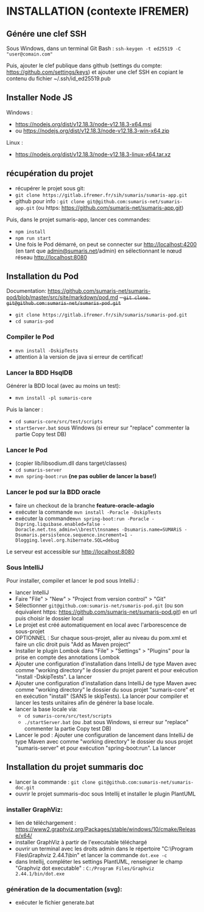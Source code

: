 # INSTALLATION (contexte IFREMER)

## Génére une clef SSH
Sous Windows, dans un terminal Git Bash :
`ssh-keygen -t ed25519 -C "user@comain.com"`

Puis, ajouter le clef publique dans github (settings du compte:  https://github.com/settings/keys) et ajouter une clef SSH en copiant le contenu du fichier ~/.ssh/id_ed25519.pub

## Installer Node JS
Windows : 
- <https://nodejs.org/dist/v12.18.3/node-v12.18.3-x64.msi>
- ou <https://nodejs.org/dist/v12.18.3/node-v12.18.3-win-x64.zip>

Linux : 
- <https://nodejs.org/dist/v12.18.3/node-v12.18.3-linux-x64.tar.xz>

## récupération du projet
 - récupérer le projet sous git: 
 - `git clone https://gitlab.ifremer.fr/sih/sumaris/sumaris-app.git`
 - github pour info : `git clone git@github.com:sumaris-net/sumaris-app.git` (ou https:  <https://github.com/sumaris-net/sumaris-app.git>)
    

Puis, dans le projet sumaris-app, lancer ces commandes:
 - `npm install`
 - `npm run start`
 - Une fois le Pod démarré, on peut se connecter sur <http://localhost:4200> (en tant que admin@sumaris.net/admin) en sélectionnant le nœud réseau <http://localhost:8080>
</s>

## Installation du Pod
Documentation: <https://github.com/sumaris-net/sumaris-pod/blob/master/src/site/markdown/pod.md>
~~- `git clone git@github.com:sumaris-net/sumaris-pod.git`~~
- `git clone https://gitlab.ifremer.fr/sih/sumaris/sumaris-pod.git`
- `cd sumaris-pod`

### Compiler le Pod
- `mvn install -DskipTests`
- attention à la version de java si erreur de certificat!

### Lancer la BDD HsqlDB
Générer la BDD local (avec au moins un test):
- `mvn install -pl sumaris-core`

Puis la lancer :
 - `cd sumaris-core/src/test/scripts`
 - `startServer.bat` sous Windows (si erreur sur "replace" commenter la partie Copy test DB)

### Lancer le Pod
- (copier lib/libsodium.dll dans target/classes)
- `cd sumaris-server`
- `mvn spring-boot:run` **(ne pas oublier de lancer la base!)**

### Lancer le pod sur la BDD oracle
 - faire un checkout de la branche **feature-oracle-adagio**
 - exécuter la commande `mvn install -Poracle -DskipTests`
 - exécuter la commande`mvn spring-boot:run -Poracle -Dspring.liquibase.enabled=false -Doracle.net.tns_admin=\\brest\tnsnames -Dsumaris.name=SUMARiS -Dsumaris.persistence.sequence.increment=1 -Dlogging.level.org.hibernate.SQL=debug`

Le serveur est accessible sur <http://localhost:8080>

### Sous IntelliJ
Pour installer, compiler et lancer le pod sous IntelliJ :
- lancer IntelliJ
- Faire "File" > "New" > "Project from version control" > "Git"
- Sélectionner `git@github.com:sumaris-net/sumaris-pod.git` (ou son équivalent https: <https://github.com/sumaris-net/sumaris-pod.git>) en url puis choisir le dossier local
- Le projet est créé automatiquement en local avec l'arborescence de sous-projet
- OPTIONNEL : Sur chaque sous-projet, aller au niveau du pom.xml et faire un clic droit puis "Add as Maven project"
- Installer le plugin Lombok dans "File" > "Settings" > "Plugins" pour la prise en compte des annotations Lombok
- Ajouter une configuration d'installation dans IntelliJ de type Maven avec comme "working directory" le dossier du projet parent et pour exécution "install -DskipTests". La lancer
- Ajouter une configuration d'installation dans IntelliJ de type Maven avec comme "working directory" le dossier du sous projet "sumaris-core" et en exécution "install" (SANS le skipTests). La lancer pour compiler et lancer les tests unitaires afin de générer la base locale.
- lancer la base locale via:
    - `cd sumaris-core/src/test/scripts`
    - `./startServer.bat` (ou .bat sous Windows, si erreur sur "replace" commenter la partie Copy test DB)        
- Lancer le pod : Ajouter une configuration de lancement dans IntelliJ de type Maven avec comme "working directory" le dossier du sous projet "sumaris-server" et pour exécution "spring-boot:run". La lancer

## Installation du projet summaris doc

- lancer la commande : `git clone git@github.com:sumaris-net/sumaris-doc.git`
- ouvrir le projet summaris-doc sous Intellij et installer le plugin PlantUML

### installer GraphViz:
- lien de téléchargement : <https://www2.graphviz.org/Packages/stable/windows/10/cmake/Release/x64/>
- installer GraphViz à partir de l'executable téléchargé
- ouvrir un terminal avec les droits admin dans le répertoire "C:\Program Files\Graphviz 2.44.1\bin" et lancer la commande `dot.exe -c`    
- dans Intellij,  compléter les settings PlantUML, renseigner le champ "Graphviz dot executable" : `C:/Program Files/Graphviz 2.44.1/bin/dot.exe`

### génération de la documentation (svg):
- exécuter le fichier generate.bat
